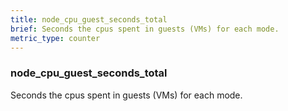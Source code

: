 ```yaml
---
title: node_cpu_guest_seconds_total
brief: Seconds the cpus spent in guests (VMs) for each mode.
metric_type: counter
---
```

### node_cpu_guest_seconds_total

Seconds the cpus spent in guests (VMs) for each mode.